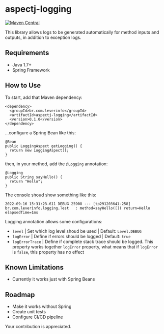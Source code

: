 # aspectj-logging

[![Maven Central](https://img.shields.io/maven-central/v/br.com.leverinfo/aspectj-logging.svg?label=Maven%20Central)](https://search.maven.org/search?q=g:%22br.com.leverinfo%22%20AND%20a:%22aspectj-logging%22)

This library allows logs to be generated automatically for method inputs and outputs, in addition to
exception logs.

## Requirements

- Java 1.7+
- Spring Framework

## How to Use

To start, add that Maven dependency:

```
<dependency>
  <groupId>br.com.leverinfo</groupId>
  <artifactId>aspectj-logging</artifactId>
  <version>0.1.0</version>
</dependency>
```

...configure a Spring Bean like this:

```
@Bean
public LoggingAspect getLogging() {
  return new LoggingAspect();
}
```

then, in your method, add the `@Logging` annotation:

```
@Logging  
public String sayHello() {
  return "Hello";
}
```

The console shoud show something like this:

```
2022-09-16 15:31:23.611 DEBUG 25908 --- [tp291203641-258] br.com.leverinfo.logging.Test   : method=sayHello([]) return=Hello elapsedTime=1ms
```

Logging annotation allows some configurations:

- `level` | Set which log level shoud be used | Default: `Level.DEBUG`
- `logError` | Define if errors should be logged | Default: `true`
- `logErrorTrace` | Define if complete stack trace should be logged. This property works
  together `logError` property, what means that if `logError` is `false`, this property has no
  effect

## Known Limitations

- Currently it works just with Spring Beans

## Roadmap

- Make it works without Spring
- Create unit tests
- Configure CI/CD pipeline

Your contribution is appreciated.